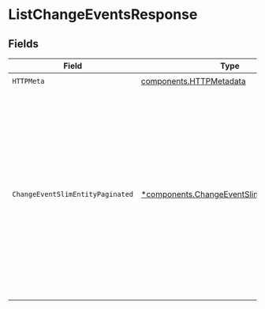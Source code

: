 # ListChangeEventsResponse


## Fields

| Field                                                                                                                                                                                                                       | Type                                                                                                                                                                                                                        | Required                                                                                                                                                                                                                    | Description                                                                                                                                                                                                                 |
| --------------------------------------------------------------------------------------------------------------------------------------------------------------------------------------------------------------------------- | --------------------------------------------------------------------------------------------------------------------------------------------------------------------------------------------------------------------------- | --------------------------------------------------------------------------------------------------------------------------------------------------------------------------------------------------------------------------- | --------------------------------------------------------------------------------------------------------------------------------------------------------------------------------------------------------------------------- |
| `HTTPMeta`                                                                                                                                                                                                                  | [components.HTTPMetadata](../../models/components/httpmetadata.md)                                                                                                                                                          | :heavy_check_mark:                                                                                                                                                                                                          | N/A                                                                                                                                                                                                                         |
| `ChangeEventSlimEntityPaginated`                                                                                                                                                                                            | [*components.ChangeEventSlimEntityPaginated](../../models/components/changeeventslimentitypaginated.md)                                                                                                                     | :heavy_minus_sign:                                                                                                                                                                                                          | List change events for the organization. Note: Not all information is included on a change event like attachments and related changes. You must fetch a change event separately to retrieve all of the information about it |